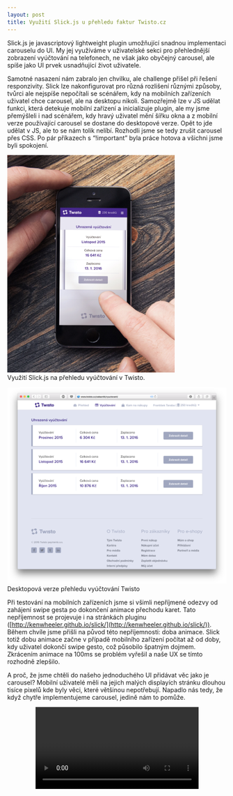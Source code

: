 ```yaml
---
layout: post
title: Využití Slick.js u přehledu faktur Twisto.cz 
---
```


Slick.js je javascriptový lightweight plugin umožňující snadnou implementaci carouselu do UI. My jej využíváme v uživatelské sekci pro přehlednější zobrazení vyúčtování na telefonech, ne však jako obyčejný carousel, ale spíše jako UI prvek usnadňující život uživatele.

Samotné nasazení nám zabralo jen chvilku, ale challenge přišel při řešení responzivity. Slick lze nakonfigurovat pro různá rozlišení různými způsoby, tvůrci ale nejspíše nepočítali se scénářem, kdy na mobilních zařízeních uživatel chce carousel, ale na desktopu nikoli. Samozřejmě lze v JS udělat funkci, která detekuje mobilní zařízení a inicializuje plugin, ale my jsme přemýšleli i nad scénářem, kdy hravý uživatel mění šířku okna a z mobilní verze používající carousel se dostane do desktopové verze. Opět to jde udělat v JS, ale to se nám tolik nelíbí. Rozhodli jsme se tedy zrušit carousel přes CSS. Po pár příkazech s “!important” byla práce hotova a všichni jsme byli spokojení.

<img src="/images/slickjs-post/mobile_demo.jpg" height="500" width="385" style="height: auto;"><br>
Využití Slick.js na přehledu vyúčtování v Twisto.


<img src="/images/slickjs-post/desktop_demo.png" height="500" width="559" style="height: auto;"><br>
Desktopová verze přehledu vyúčtování Twisto

Při testování na mobilních zařízeních jsme si všimli nepříjmené odezvy od zahájení swipe gesta po dokončení animace přechodu karet. Tato nepříjemnost se projevuje i na stránkách pluginu ([http://kenwheeler.github.io/slick/](http://kenwheeler.github.io/slick/)). Během chvíle jsme přišli na původ této nepříjemnosti: doba animace. Slick totiž dobu animace začne v případě mobilního zařízení počítat až od doby, kdy uživatel dokončí swipe gesto, což působilo špatným dojmem. Zkrácením animace na 100ms se problém vyřešil a naše UX se tímto rozhodně zlepšilo. 

A proč, že jsme chtěli do našeho jednoduchého UI přidávat věc jako je carousel? Mobilní uživatelé měli na jejich malých displayích stránku dlouhou tisíce pixelů kde byly věci, které většinou nepotřebují. Napadlo nás tedy, že když chytře implementujeme carousel, jedině nám to pomůže.

<video width="375" height="627" autoplay loop  style="display: block; margin: 0 auto 30px; max-width: 375px; width: 100%; height: auto;">
  <source src="/images/slickjs-post/video.mp4" type="video/mp4" />
  <source src="/images/slickjs-post/video.ogg" type="video/ogg" />
  Váš prohlížeč nepodporuje HTML5 video.
</video>